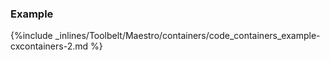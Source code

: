 <!-- usedin: [ _maestro/Toolbelt] - post: -->


### Example



{%include _inlines/Toolbelt/Maestro/containers/code_containers_example-cxcontainers-2.md %}



